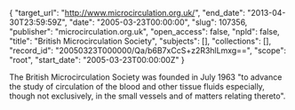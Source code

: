 {
  "target_url": "http://www.microcirculation.org.uk/", 
  "end_date": "2013-04-30T23:59:59Z", 
  "date": "2005-03-23T00:00:00", 
  "slug": 107356, 
  "publisher": "microcirculation.org.uk", 
  "open_access": false, 
  "npld": false, 
  "title": "British Microcirculation Society", 
  "subjects": [], 
  "collections": [], 
  "record_id": "20050323T000000/Qa/b6B7xCcS+z2R3hlLmxg==", 
  "scope": "root", 
  "start_date": "2005-03-23T00:00:00Z"
}

The British Microcirculation Society was founded in July 1963 "to advance the study of circulation of the blood and other tissue fluids especially, though not exclusively, in the small vessels and of matters relating thereto".